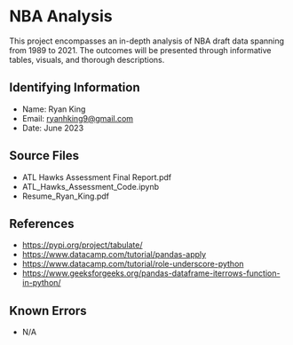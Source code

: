 # NBA Analysis
This project encompasses an in-depth analysis of NBA draft data spanning from 1989 to 2021. The outcomes will be presented through informative tables, visuals, and thorough descriptions.

## Identifying Information
* Name: Ryan King
* Email: ryanhking9@gmail.com
* Date: June  2023

## Source Files
* ATL Hawks Assessment Final Report.pdf
* ATL_Hawks_Assessment_Code.ipynb
* Resume_Ryan_King.pdf

## References
* https://pypi.org/project/tabulate/
* https://www.datacamp.com/tutorial/pandas-apply
* https://www.datacamp.com/tutorial/role-underscore-python
* https://www.geeksforgeeks.org/pandas-dataframe-iterrows-function-in-python/

## Known Errors
* N/A
